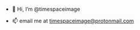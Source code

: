 - 👋 Hi, I’m @timespaceimage

- 📫 email me at timespaceimage@protonmail.com

<!---
timespaceimage/timespaceimage is a ✨ special ✨ repository because its `README.md` (this file) appears on your GitHub profile.
You can click the Preview link to take a look at your changes.
--->
